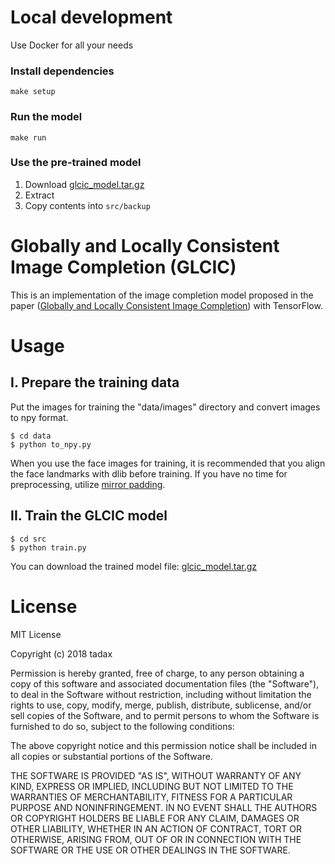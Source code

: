 # Local development

Use Docker for all your needs

### Install dependencies

```
make setup
```

### Run the model

```
make run
```

### Use the pre-trained model

1.  Download [glcic_model.tar.gz](https://drive.google.com/open?id=1jvP2czv_gX8Q1l0tUPNWLV8HLacK6n_Q)
2.  Extract
3.  Copy contents into `src/backup`

# Globally and Locally Consistent Image Completion (GLCIC)

This is an implementation of the image completion model proposed in the paper
([Globally and Locally Consistent Image Completion](http://hi.cs.waseda.ac.jp/%7Eiizuka/projects/completion/data/completion_sig2017.pdf))
with TensorFlow.

# Usage

## I. Prepare the training data

Put the images for training the "data/images" directory and convert images to npy format.

```
$ cd data
$ python to_npy.py
```

When you use the face images for training, it is recommended that you align the face landmarks with dlib before training.
If you have no time for preprocessing, utilize [mirror padding](https://github.com/tadax/cvtools/tree/master/face_alignment/mirror_padding).

## II. Train the GLCIC model

```
$ cd src
$ python train.py
```

You can download the trained model file: [glcic_model.tar.gz](https://drive.google.com/open?id=1jvP2czv_gX8Q1l0tUPNWLV8HLacK6n_Q)

# License

MIT License

Copyright (c) 2018 tadax

Permission is hereby granted, free of charge, to any person obtaining a copy
of this software and associated documentation files (the "Software"), to deal
in the Software without restriction, including without limitation the rights
to use, copy, modify, merge, publish, distribute, sublicense, and/or sell
copies of the Software, and to permit persons to whom the Software is
furnished to do so, subject to the following conditions:

The above copyright notice and this permission notice shall be included in all
copies or substantial portions of the Software.

THE SOFTWARE IS PROVIDED "AS IS", WITHOUT WARRANTY OF ANY KIND, EXPRESS OR
IMPLIED, INCLUDING BUT NOT LIMITED TO THE WARRANTIES OF MERCHANTABILITY,
FITNESS FOR A PARTICULAR PURPOSE AND NONINFRINGEMENT. IN NO EVENT SHALL THE
AUTHORS OR COPYRIGHT HOLDERS BE LIABLE FOR ANY CLAIM, DAMAGES OR OTHER
LIABILITY, WHETHER IN AN ACTION OF CONTRACT, TORT OR OTHERWISE, ARISING FROM,
OUT OF OR IN CONNECTION WITH THE SOFTWARE OR THE USE OR OTHER DEALINGS IN THE
SOFTWARE.
